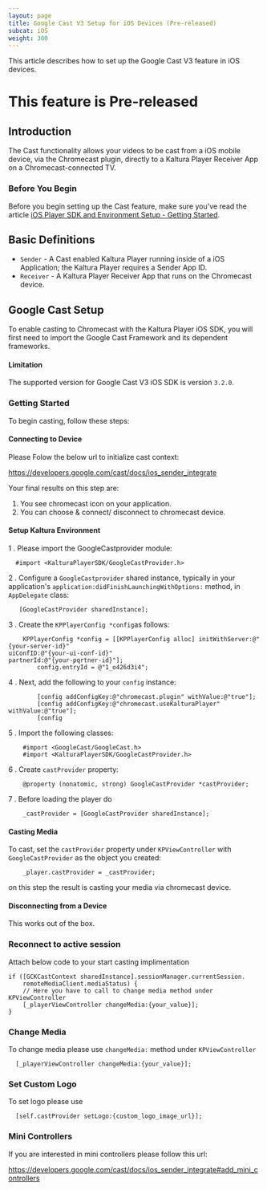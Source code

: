 ```yaml
---
layout: page
title: Google Cast V3 Setup for iOS Devices (Pre-released)
subcat: iOS
weight: 300
---
```


This article describes how to set up the Google Cast V3 feature in iOS devices.

# This feature is Pre-released

## Introduction  

The Cast functionality allows your videos to be cast from a iOS mobile device, via the Chromecast plugin, directly to a Kaltura Player Receiver App on a Chromecast-connected TV.

### Before You Begin  

Before you begin setting up the Cast feature, make sure you've read the article [iOS Player SDK and Environment Setup - Getting Started](https://vpaas.kaltura.com/documentation/05_Mobile-Video-Player-SDKs/iOS-Getting-Started.html).

## Basic Definitions

* `Sender` - A Cast enabled Kaltura Player running inside of a iOS Application; the Kaltura Player requires a Sender App ID.
* `Receiver` - A Kaltura Player Receiver App that runs on the Chromecast device. 

## Google Cast Setup  

To enable casting to Chromecast with the Kaltura Player iOS SDK, you will first need to import the Google Cast Framework and its dependent frameworks.

#### Limitation  

The supported version for Google Cast V3 iOS SDK is version `3.2.0`.

### Getting Started  

To begin casting, follow these steps:

#### Connecting to Device

Please Folow the below url to initialize cast context:

https://developers.google.com/cast/docs/ios_sender_integrate

Your final results on this step are: 

1. You see chromecast icon on your application.
2. You can choose & connect/ disconnect to chromecast device.

#### Setup Kaltura Environment 

1 . Please import the GoogleCastprovider module: 
      
      #import <KalturaPlayerSDK/GoogleCastProvider.h>
      
2 . Configure a `GoogleCastprovider` shared instance, typically in your application's `application:didFinishLaunchingWithOptions:` method, in `AppDelegate` class:

       [GoogleCastProvider sharedInstance];
       
3 . Create the `KPPlayerConfig *config`as follows:

        KPPlayerConfig *config = [[KPPlayerConfig alloc] initWithServer:@"{your-server-id}"                                                           uiConfID:@"{your-ui-conf-id}"                                                                  partnerId:@"{your-pqrtner-id}"];
            config.entryId = @"1_o426d3i4";
        

4 . Next, add the following to your `config` instance:

        
            [config addConfigKey:@"chromecast.plugin" withValue:@"true"];
            [config addConfigKey:@"chromecast.useKalturaPlayer" withValue:@"true"];
            [config             
        

5 . Import the following classes:


       
        #import <GoogleCast/GoogleCast.h>
        #import <KalturaPlayerSDK/GoogleCastProvider.h>
        

6 . Create `castProvider` property:


        @property (nonatomic, strong) GoogleCastProvider *castProvider;


7 . Before loading the player do

        _castProvider = [GoogleCastProvider sharedInstance]; 


#### Casting Media

To cast, set the `castProvider` property under `KPViewController` with `GoogleCastProvider` as the object you created:


        _player.castProvider = _castProvider;


on this step the result is casting your media via chromecast device.


#### Disconnecting from a Device

This works out of the box.

### Reconnect to active session 

Attach below code to your start casting implimentation

    if ([GCKCastContext sharedInstance].sessionManager.currentSession.
        remoteMediaClient.mediaStatus) {
        // Here you have to call to change media method under KPViewController
        [_playerViewController changeMedia:{your_value}];
    }

### Change Media

To change media please use `changeMedia:` method under `KPViewController`

      [_playerViewController changeMedia:{your_value}];

### Set Custom Logo

To set logo please use

      [self.castProvider setLogo:{custom_logo_image_url}];
      

### Mini Controllers  

If you are interested in mini controllers please follow this url:

https://developers.google.com/cast/docs/ios_sender_integrate#add_mini_controllers
